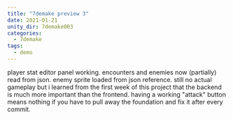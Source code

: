 ```yaml
---
title: "7demake preview 3"
date: 2021-01-21
unity_dir: 7demake003
categories:
  - 7demake
tags:
  - demo
---
```

player stat editor panel working. encounters and enemies now (partially) read from json. enemy sprite loaded from json reference. 
still no actual gameplay but i learned from the first week of this project that the backend is much more important than the frontend. 
having a working "attack" button means nothing if you have to pull away the foundation and fix it after every commit.